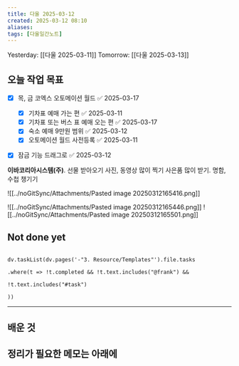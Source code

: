 ```yaml
---
title: 다울 2025-03-12
created: 2025-03-12 08:10
aliases: 
tags: [다울일간노트]
---
```



Yesterday: [[다울 2025-03-11]] 
Tomorrow: [[다울 2025-03-13]] 


## 오늘 작업 목표
- [x] 목, 금 코엑스 오토메이션 월드 ✅ 2025-03-17
	- [x] 기차표 예매 가는 편 ✅ 2025-03-11
	- [x] 기차표 또는 버스 표 예매 오는 편 ✅ 2025-03-17
	- [x] 숙소 예매 9만원 범위 ✅ 2025-03-12
	- [x] 오토메이션 월드 사전등록 ✅ 2025-03-11
- [x] 잠금 기능 드래그로 ✅ 2025-03-12


**이바코리아시스템(주)**. 선물 받아오기
사진, 동영상 많이 찍기
사은품 많이 받기.
명함, 수첩 챙기기

![[../noGitSync/Attachments/Pasted image 20250312165416.png]]

![[../noGitSync/Attachments/Pasted image 20250312165446.png]]
![[../noGitSync/Attachments/Pasted image 20250312165501.png]]
## Not done yet

```dataviewjs

dv.taskList(dv.pages('-"3. Resource/Templates"').file.tasks

.where(t => !t.completed && !t.text.includes("@frank") &&

!t.text.includes("#task")

))

```

---

## 배운 것




## 정리가 필요한 메모는 아래에



